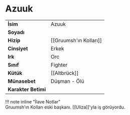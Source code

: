 # Azuuk   
|  |  |  
|---|---|  
| **İsim** | Azuuk |  
| **Soyadı** |  |  
| **Hizip** | [[Gruumsh'ın Kolları]] |  
| **Cinsiyet** | Erkek |  
| **Irk** | Orc |  
| **Sınıf** | Fighter |  
| **Kütük** | [[Altbrück]] |  
| **Münasebet** | Düşman - Ölü |  
| **Karakter Betimi** |  |  
  
  
!!! note inline "İlave Notlar"  
	Gruumsh'ın Kolları eski başkanı. [[Uliza]]'yla iş görüyordu.  
  
  

